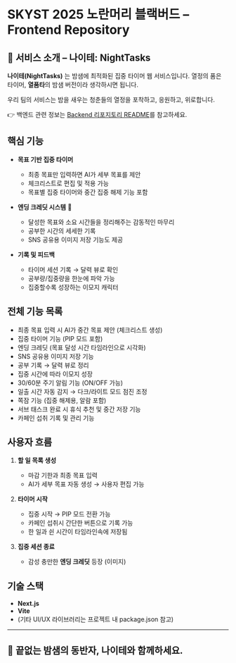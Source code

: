 # SKYST 2025 노란머리 블랙버드 – Frontend Repository

## 🌙 서비스 소개 – **나이테: NightTasks**

**나이테(NightTasks)** 는 밤샘에 최적화된 집중 타이머 웹 서비스입니다.
열정의 품은 타이머, **열품타**의 밤샘 버전이라 생각하시면 됩니다.

우리 팀의 서비스는 밤을 새우는 청춘들의 열정을 포착하고, 응원하고, 위로합니다.

👉 백엔드 관련 정보는 [Backend 리포지토리 README](https://github.com/Zirajs/yellow-headed-blackbird-backend)를 참고하세요.

## 핵심 기능

- **목표 기반 집중 타이머**

  - 최종 목표만 입력하면 AI가 세부 목표를 제안
  - 체크리스트로 편집 및 적용 가능
  - 목표별 집중 타이머와 중간 집중 해제 기능 포함

- **엔딩 크레딧 시스템** 🌟

  - 달성한 목표와 소요 시간들을 정리해주는 감동적인 마무리
  - 공부한 시간의 세세한 기록
  - SNS 공유용 이미지 저장 기능도 제공

- **기록 및 피드백**

  - 타이머 세션 기록 → 달력 뷰로 확인
  - 공부량/집중량을 한눈에 파악 가능
  - 집중할수록 성장하는 이모지 캐릭터

## 전체 기능 목록

- 최종 목표 입력 시 AI가 중간 목표 제안 (체크리스트 생성)
- 집중 타이머 기능 (PIP 모드 포함)
- 엔딩 크레딧 (목표 달성 시간 타임라인으로 시각화)
- SNS 공유용 이미지 저장 기능
- 공부 기록 → 달력 뷰로 정리
- 집중 시간에 따라 이모지 성장
- 30/60분 주기 알림 기능 (ON/OFF 가능)
- 일출 시간 자동 감지 → 다크/라이트 모드 점진 조정
- 쪽잠 기능 (집중 해제용, 알람 포함)
- 서브 태스크 완료 시 휴식 추천 및 중간 저장 기능
- 카페인 섭취 기록 및 관리 기능

## 사용자 흐름

1. **할 일 목록 생성**

   - 마감 기한과 최종 목표 입력
   - AI가 세부 목표 자동 생성 → 사용자 편집 가능

2. **타이머 시작**

   - 집중 시작 → PIP 모드 전환 가능
   - 카페인 섭취시 간단한 버튼으로 기록 가능
   - 한 일과 쉰 시간이 타임라인속에 저장됨

3. **집중 세션 종료**

   - 감성 충만한 **엔딩 크레딧** 등장
     (이미지)

## 기술 스택

- **Next.js**
- **Vite**
- (기타 UI/UX 라이브러리는 프로젝트 내 package.json 참고)

---

## 🌙 끝없는 밤샘의 동반자, 나이테와 함께하세요.
